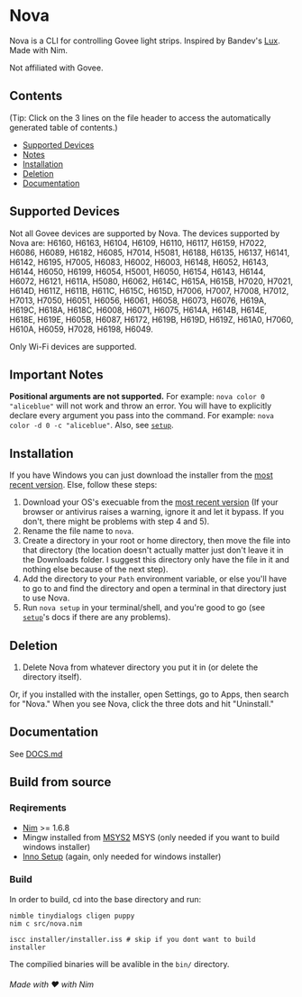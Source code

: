 # Nova
Nova is a CLI for controlling Govee light strips. Inspired by Bandev's [Lux](https://github.com/BanDev/Lux).
Made with Nim.

Not affiliated with Govee.

## Contents
(Tip: Click on the 3 lines on the file header to access the automatically generated table of contents.)
- [Supported Devices](#supported-devices)
- [Notes](#important-notes)
- [Installation](#installation)
- [Deletion](#deletion)
- [Documentation](#documentation)

## Supported Devices
Not all Govee devices are supported by Nova. The devices supported by Nova are:
H6160, H6163, H6104, H6109, H6110, H6117, H6159, H7022, H6086,
H6089, H6182, H6085, H7014, H5081, H6188, H6135, H6137, H6141,
H6142, H6195, H7005, H6083, H6002, H6003, H6148, H6052, H6143,
H6144, H6050, H6199, H6054, H5001, H6050, H6154, H6143, H6144,
H6072, H6121, H611A, H5080, H6062, H614C, H615A, H615B, H7020,
H7021, H614D, H611Z, H611B, H611C, H615C, H615D, H7006, H7007,
H7008, H7012, H7013, H7050, H6051, H6056, H6061, H6058, H6073,
H6076, H619A, H619C, H618A, H618C, H6008, H6071, H6075, H614A,
H614B, H614E, H618E, H619E, H605B, H6087, H6172, H619B, H619D,
H619Z, H61A0, H7060, H610A, H6059, H7028, H6198, H6049.

Only Wi-Fi devices are supported.

## Important Notes
**Positional arguments are not supported.** For example: `nova color 0 "aliceblue"` will not work and throw an error. You will have to explicitly declare every argument you pass into the command. For example: `nova color -d 0 -c "aliceblue"`. Also, see [`setup`](DOCS.md#setup).

## Installation
If you have Windows you can just download the installer from the [most recent version](https://github.com/nonimportant/nova/releases/latest).
Else, follow these steps:

1. Download your OS's execuable from the [most recent version](https://github.com/nonimportant/nova/releases/latest) (If your browser or antivirus raises a warning, ignore it and let it bypass. If you don't, there might be problems with step 4 and 5).
2. Rename the file name to `nova`.
3. Create a directory in your root or home directory, then move the file into that directory (the location doesn't actually matter just don't leave it in the Downloads folder. I suggest this directory only have the file in it and nothing else because of the next step).
4. Add the directory to your `Path` environment variable, or else you'll have to go to and find the directory and open a terminal in that directory just to use Nova.
5. Run `nova setup` in your terminal/shell, and you're good to go (see [`setup`](https://github.com/nonimportant/nova/blob/main/README.md#setup)'s docs if there are any problems).

## Deletion
1. Delete Nova from whatever directory you put it in (or delete the directory itself).

Or, if you installed with the installer, open Settings, go to Apps, then search for "Nova." When you see Nova, click the three dots and hit "Uninstall."

## Documentation
See [DOCS.md](DOCS.md)

## Build from source
### Reqirements
- [Nim](https://nim-lang.org) >= 1.6.8
- Mingw installed from [MSYS2](https://www.msys2.org) MSYS (only needed if you want to build windows installer)
- [Inno Setup](https://jrsoftware.org/isdl.php#stable) (again, only needed for windows installer)

### Build
In order to build, cd into the base directory and run:

```shell
nimble tinydialogs cligen puppy
nim c src/nova.nim

iscc installer/installer.iss # skip if you dont want to build installer
```

The compilied binaries will be avalible in the `bin/` directory.

###### Made with ❤️ with Nim
